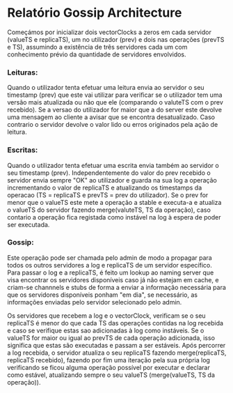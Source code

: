 # Relatório Gossip Architecture

Começámos por inicializar dois vectorClocks a zeros em cada servidor (valueTS e replicaTS), um  no utilizador (prev) e dois nas operações (prevTS e TS), assumindo a existência de três servidores cada um com conhecimento prévio da quantidade de servidores envolvidos.

### Leituras:
Quando o utilizador tenta efetuar uma leitura envia ao servidor o seu timestamp (prev) que este vai utilizar para verificar se o utilizador tem uma versão mais atualizada ou não que ele (comparando o valuteTS com o prev recebido). Se a versao do utilizador for maior que a do server este devolve uma mensagem ao cliente a avisar que se encontra desatualizado. Caso contrario o servidor devolve o valor lido ou erros originados pela ação de leitura.

### Escritas:
Quando o utilizador tenta efetuar uma escrita envia também ao servidor o seu timestamp (prev). Independentemente do valor do prev recebido o servidor envia sempre "OK" ao utilizador e guarda na sua log a operação incrementando o valor de replicaTS e atualizando os timestamps da operacao (TS = replicaTS e prevTS = prev do utilizador). Se o prev for menor que o valueTS este mete a operação a stable e executa-a e atualiza o valueTS do servidor fazendo merge(valuteTS, TS da operação), caso contario a operação fica registada como instável na log à espera de poder ser executada.

### Gossip:
Este operação pode ser chamada pelo admin de modo a propagar para todos os outros servidores a log e replicaTS de um servidor específico. Para passar o log e a replicaTS, é feito um lookup ao naming server que visa encontrar os servidores disponíveis caso já não estejam em cache, e criam-se channnels e stubs de forma a enviar a informação necessária para que os servidores disponíveis ponham "em dia", se necessário, as informações enviadas pelo servidor selecionado pelo admin.

Os servidores que recebem a log e o vectorClock, verificam se o seu replicaTS é menor do que cada TS das operações contidas na log recebida e caso se verifique estas sao adicionadas à log como instáveis. Se o valueTS for maior ou igual ao prevTS de cada operação adicionada, isso significa que estas são executadas e passam a ser estáveis. Após percorrer a log recebida, o servidor atualiza o seu replicaTS fazendo merge(replicaTS, replicaTS recebido), fazendo por fim uma iteração pela sua própria log verificando se ficou alguma operação possível por executar e declarar como estável, atualizando sempre o seu valueTS (merge(valueTS, TS da operação)).
